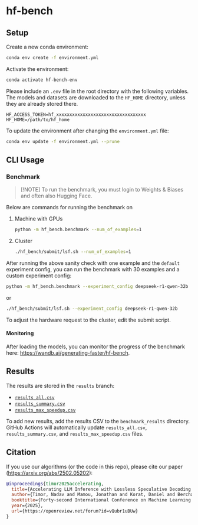 # hf-bench

## Setup

Create a new conda environment:
```bash
conda env create -f environment.yml
```

Activate the environment:
```bash
conda activate hf-bench-env
```

Please include an `.env` file in the root directory with the following variables. The models and datasets are downloaded to the `HF_HOME` directory, unless they are already stored there.
```
HF_ACCESS_TOKEN=hf_xxxxxxxxxxxxxxxxxxxxxxxxxxxxxxxxxx
HF_HOME=/path/to/hf_home
```

To update the environment after changing the `environment.yml` file:
```bash
conda env update -f environment.yml --prune
```

## CLI Usage

### Benchmark

> [!NOTE] To run the benchmark, you must login to Weights & Biases and often also Hugging Face.

Below are commands for running the benchmark on 
1. Machine with GPUs

    ```bash
    python -m hf_bench.benchmark --num_of_examples=1
    ```

2. Cluster

    ```bash
    ./hf_bench/submit/lsf.sh --num_of_examples=1
    ```

After running the above sanity check with one example and the `default` experiment config, you can run the benchmark with 30 examples and a custom experiment config:

```bash
python -m hf_bench.benchmark --experiment_config deepseek-r1-qwen-32b
```
or
```bash
./hf_bench/submit/lsf.sh --experiment_config deepseek-r1-qwen-32b
```

To adjust the hardware request to the cluster, edit the submit script.

#### Monitoring

After loading the models, you can monitor the progress of the benchmark here: https://wandb.ai/generating-faster/hf-bench.

<!-- ## Tests
Run tests in parallel:
```bash
pytest -n 4 -v
``` -->

<!-- ### Analyze

Analyze the CSV of benchmark results:
```bash
python -m hf_bench.analyze --csv_path=path/to/csv
```

Summarize the benchmark results:
```bash
python -m  hf_bench.summarize_results --dirpath benchmark_results
``` -->

## Results

The results are stored in the `results` branch:
* [`results_all.csv`](https://github.com/keyboardAnt/hf-bench/blob/results/results_all.csv)
* [`results_summary.csv`](https://github.com/keyboardAnt/hf-bench/blob/results/results_summary.csv)
* [`results_max_speedup.csv`](https://github.com/keyboardAnt/hf-bench/blob/results/results_max_speedup.csv)

To add new results, add the results CSV to the `benchmark_results` directory. GitHub Actions will automatically update `results_all.csv`, `results_summary.csv`, and `results_max_speedup.csv` files.

## Citation

If you use our algorithms (or the code in this repo), please cite our paper (https://arxiv.org/abs/2502.05202):
```bibtex
@inproceedings{timor2025accelerating,
  title={Accelerating LLM Inference with Lossless Speculative Decoding Algorithms for Heterogeneous Vocabularies},
  author={Timor, Nadav and Mamou, Jonathan and Korat, Daniel and Berchansky, Moshe and Pereg, Oren and Jain, Gaurav and Schwartz, Roy and Wasserblat, Moshe and Harel, David},
  booktitle={Forty-second International Conference on Machine Learning (ICML)},
  year={2025},
  url={https://openreview.net/forum?id=vQubr1uBUw}
}
```
